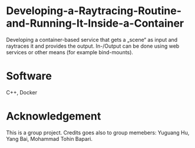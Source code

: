 # Developing-a-Raytracing-Routine-and-Running-It-Inside-a-Container
Developing a container-based service that gets a „scene“ as input
and raytraces it and provides the output. In-/Output can be
done using web services or other means (for example
bind-mounts).
# Software
C++, Docker
# Acknowledgement
This is a group project. Credits goes also to group memebers: Yuguang Hu, Yang Bai, Mohammad Tohin Bapari. 
